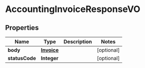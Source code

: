 
# AccountingInvoiceResponseVO

## Properties
Name | Type | Description | Notes
------------ | ------------- | ------------- | -------------
**body** | [**Invoice**](Invoice.md) |  |  [optional]
**statusCode** | **Integer** |  |  [optional]



